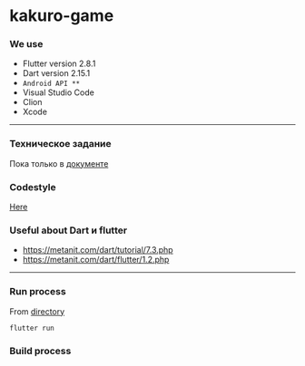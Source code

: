 # kakuro-game

### We use
- Flutter version 2.8.1 
- Dart version 2.15.1
- ```Android API **```
- Visual Studio Code
- Clion
- Xcode

____
### Техническое задание
Пока только в [документе](https://eduhseru-my.sharepoint.com/:w:/g/personal/varozhenko_edu_hse_ru/EYC5S1Lil2xCu7hy8Vo2Bt8BRbfyh1rSfR48W6mUtS84gw?e=IKWbF3)

### Codestyle
[Here](https://dart.dev/guides/language/effective-dart/style)

### Useful about Dart и flutter
- https://metanit.com/dart/tutorial/7.3.php
- https://metanit.com/dart/flutter/1.2.php

____
### Run process
From [directory](https://github.com/Lulu-fw01/kakuro-game/tree/master/kakuro_game)
```bash
flutter run
```

### Build process
